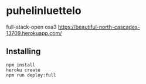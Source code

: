 # puhelinluettelo
full-stack-open osa3
https://beautiful-north-cascades-13709.herokuapp.com/

## Installing
```
npm install
heroku create
npm run deploy:full
```
